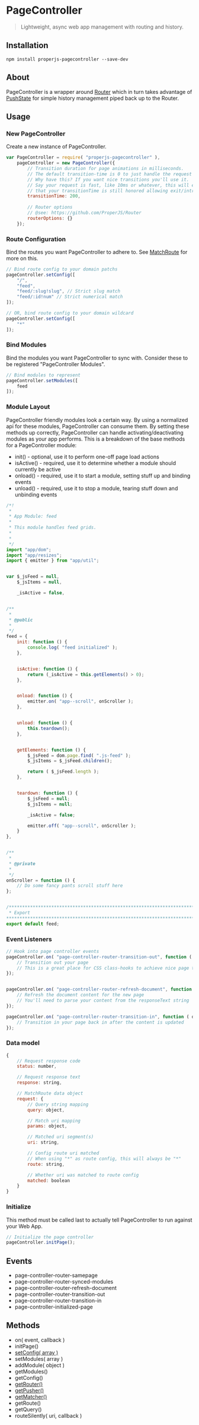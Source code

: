 PageController
==============

> Lightweight, async web app management with routing and history.



## Installation

```shell
npm install properjs-pagecontroller --save-dev
```

## About
PageController is a wrapper around [Router](https://github.com/ProperJS/Router) which in turn takes advantage of [PushState](https://github.com/ProperJS/PushState) for simple history management piped back up to the Router.


## Usage

### New PageController
Create a new instance of PageController.
```javascript
var PageController = require( "properjs-pagecontroller" ),
    pageController = new PageController({
        // Transition duration for page animations in milliseconds.
        // The default transition-time is 0 to just handle the request cycle.
        // Why have this? If you want nice transitions you'll use it.
        // Say your request is fast, like 10ms or whatever, this will ensure
        // that your transitionTime is still honored allowing exit/intro animations.
        transitionTime: 200,
    
        // Router options
        // @see: https://github.com/ProperJS/Router
        routerOptions: {}
    });
```

### Route Configuration
Bind the routes you want PageController to adhere to. See [MatchRoute](https://github.com/ProperJS/MatchRoute) for more on this.
```javascript
// Bind route config to your domain patchs
pageController.setConfig([
    "/",
    "feed",
    "feed/:slug!slug", // Strict slug match
    "feed/:id!num" // Strict numerical match
]);

// OR, bind route config to your domain wildcard
pageController.setConfig([
    "*"
]);
```

### Bind Modules
Bind the modules you want PageController to sync with. Consider these to be registered "PageController Modules".
```javascript
// Bind modules to represent
pageController.setModules([
    feed
]);
```

### Module Layout
PageController friendly modules look a certain way. By using a normalized api for these modules, PageController can consume them. By setting these methods up correctly, PageController can handle activating/deactivating modules as your app performs. This is a breakdown of the base methods for a PageController module:

- init() - optional, use it to perform one-off page load actions
- isActive() - required, use it to determine whether a module should currently be active
- onload() - required, use it to start a module, setting stuff up and binding events
- unload() - required, use it to stop a module, tearing stuff down and unbinding events

```javascript
/*!
 *
 * App Module: feed
 *
 * This module handles feed grids.
 *
 *
 */
import "app/dom";
import "app/resizes";
import { emitter } from "app/util";


var $_jsFeed = null,
    $_jsItems = null,

    _isActive = false,


/**
 *
 * @public
 *
 */
feed = {
    init: function () {
        console.log( "feed initialized" );
    },


    isActive: function () {
        return (_isActive = this.getElements() > 0);
    },


    onload: function () {
        emitter.on( "app--scroll", onScroller );
    },


    unload: function () {
        this.teardown();
    },


    getElements: function () {
        $_jsFeed = dom.page.find( ".js-feed" );
        $_jsItems = $_jsFeed.children();

        return ( $_jsFeed.length );
    },


    teardown: function () {
        $_jsFeed = null;
        $_jsItems = null;

        _isActive = false;

        emitter.off( "app--scroll", onScroller );
    }
},


/**
 *
 * @private
 *
 */
onScroller = function () {
    // Do some fancy pants scroll stuff here
};


/******************************************************************************
 * Export
*******************************************************************************/
export default feed;
```

### Event Listeners
```javascript
// Hook into page controller events
pageController.on( "page-controller-router-transition-out", function ( data ) {
    // Transition out your page
    // This is a great place for CSS class-hooks to achieve nice page transitions
});


pageController.on( "page-controller-router-refresh-document", function ( data ) {
    // Refresh the document content for the new page
    // You'll need to parse your content from the responseText string
});

pageController.on( "page-controller-router-transition-in", function ( data ) {
    // Transition in your page back in after the content is updated
});
```

### Data model
```javascript
{
    // Request response code
    status: number,

    // Request response text
    response: string,

    // MatchRoute data object
    request: {
        // Query string mapping
        query: object,

        // Match uri mapping
        params: object,

        // Matched uri segment(s)
        uri: string,

        // Config route uri matched
        // When using "*" as route config, this will always be "*"
        route: string,

        // Whether uri was matched to route config
        matched: boolean
    }
}

```

### Initialize
This method must be called last to actually tell PageController to run against your Web App.
```javascript
// Initialize the page controller
pageController.initPage();
```



## Events
- page-controller-router-samepage
- page-controller-router-synced-modules
- page-controller-router-refresh-document
- page-controller-router-transition-out
- page-controller-router-transition-in
- page-controller-initialized-page



## Methods
- on( event, callback )
- initPage()
- [setConfig( array )](https://github.com/ProperJS/MatchRoute)
- setModules( array )
- addModule( object )
- getModules()
- getConfig()
- [getRouter()](https://github.com/ProperJS/Router)
- [getPusher()](https://github.com/ProperJS/PushState)
- [getMatcher()](https://github.com/ProperJS/MatchRoute)
- getRoute()
- getQuery()
- routeSilently( uri, callback )